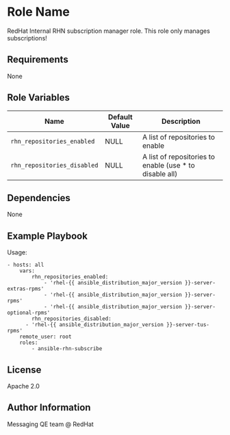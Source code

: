 Role Name
=========

RedHat Internal RHN subscription manager role. This role only manages subscriptions!

Requirements
------------

None

Role Variables
--------------

| Name              | Default Value       | Description          |
|-------------------|---------------------|----------------------|
| `rhn_repositories_enabled` | NULL | A list of repositories to enable |
| `rhn_repositories_disabled` | NULL | A list of repositories to enable (use * to disable all) |



Dependencies
------------

None

Example Playbook
----------------

Usage:

	- hosts: all
		vars:
			rhn_repositories_enabled:
				- 'rhel-{{ ansible_distribution_major_version }}-server-extras-rpms'
				- 'rhel-{{ ansible_distribution_major_version }}-server-rpms'
				- 'rhel-{{ ansible_distribution_major_version }}-server-optional-rpms'
			rhn_repositories_disabled:
	      - 'rhel-{{ ansible_distribution_major_version }}-server-tus-rpms'
		remote_user: root
		roles:
			- ansible-rhn-subscribe

License
-------

Apache 2.0


Author Information
------------------

Messaging QE team @ RedHat
